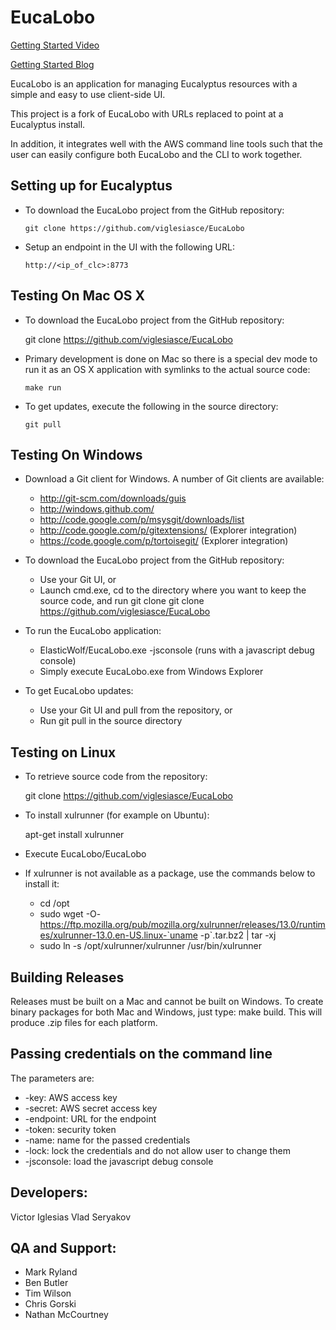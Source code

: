 # EucaLobo

[Getting Started Video](https://www.youtube.com/watch?v=AYn78OrwBxw)

[Getting Started Blog](http://testingclouds.wordpress.com/2013/06/18/getting-started-with-eucalobo/)

EucaLobo is an application for managing Eucalyptus resources with a simple and
easy to use client-side UI.

This project is a fork of EucaLobo with URLs replaced to point at a Eucalyptus install.

In addition, it integrates well with the AWS command line tools such that the user can
easily configure both EucaLobo and the CLI to work together.

## Setting up for Eucalyptus

   * To download the EucaLobo project from the GitHub repository:

         git clone https://github.com/viglesiasce/EucaLobo

   * Setup an endpoint in the UI with the following URL:

         http://<ip_of_clc>:8773

## Testing On Mac OS X

   * To download the EucaLobo project from the GitHub repository:

        git clone https://github.com/viglesiasce/EucaLobo

   * Primary development is done on Mac so there is a special dev mode to run it as
     an OS X application with symlinks to the actual source code:

         make run

   * To get updates, execute the following in the source directory:

         git pull

## Testing On Windows

   * Download a Git client for Windows.  A number of Git clients are available:

     * http://git-scm.com/downloads/guis
     * http://windows.github.com/
     * http://code.google.com/p/msysgit/downloads/list
     * http://code.google.com/p/gitextensions/ (Explorer integration)
     * https://code.google.com/p/tortoisegit/ (Explorer integration)

   * To download the EucaLobo project from the GitHub repository:

     * Use your Git UI, or
     * Launch cmd.exe, cd to the directory where you want to keep the source code, and
       run git clone git clone https://github.com/viglesiasce/EucaLobo

   * To run the EucaLobo application:

     * ElasticWolf/EucaLobo.exe -jsconsole (runs with a javascript debug console)
     * Simply execute EucaLobo.exe from Windows Explorer

   * To get EucaLobo updates:

     * Use your Git UI and pull from the repository, or
     * Run git pull in the source directory

## Testing on Linux

   * To retrieve source code from the repository:

     git clone https://github.com/viglesiasce/EucaLobo

   * To install xulrunner (for example on Ubuntu):

     apt-get install xulrunner

   * Execute EucaLobo/EucaLobo

   * If xulrunner is not available as a package, use the commands below to install it:

     * cd /opt
     * sudo wget -O- https://ftp.mozilla.org/pub/mozilla.org/xulrunner/releases/13.0/runtimes/xulrunner-13.0.en-US.linux-`uname -p`.tar.bz2 | tar -xj
     * sudo ln -s /opt/xulrunner/xulrunner /usr/bin/xulrunner

## Building Releases

 Releases must be built on a Mac and cannot be built on Windows.  To create binary packages
 for both Mac and Windows, just type: make build.  This will produce .zip files for each platform.

## Passing credentials on the command line

 The parameters are:

 * -key: AWS access key
 * -secret: AWS secret access key
 * -endpoint: URL for the endpoint
 * -token: security token
 * -name: name for the passed credentials
 * -lock: lock the credentials and do not allow user to change them
 * -jsconsole: load the javascript debug console

## Developers:
  Victor Iglesias
  Vlad Seryakov

## QA and Support:
 * Mark Ryland
 * Ben Butler
 * Tim Wilson
 * Chris Gorski
 * Nathan McCourtney
